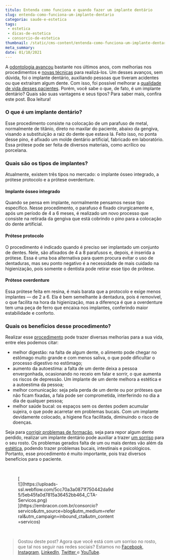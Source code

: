 ```yaml
---
titulo: Entenda como funciona e quando fazer um implante dentário
slug: entenda-como-funciona-um-implante-dentario
categoria: saude-e-estetica
tags:
 - estetica
 - dicas-de-estetica
 - consorcio-de-estetica
thumbnail: /static/cms-content/entenda-como-funciona-um-implante-dentario.jpeg
meta_summary: 
date: 01/10/2021
---
```

A [odontologia avançou](https://www.embracon.com.br/blog/como-funciona-o-clareamento-dos-dentes) bastante nos últimos anos, com melhorias nos procedimentos e [novas técnicas](https://www.embracon.com.br/blog/dentes-manchados-conheca-as-principais-causas-e-como-tratar) para realizá-los. Um desses avanços, sem dúvida, foi o implante dentário, auxiliando pessoas que tiveram acidentes ou que extraíram algum dente. Com isso, foi possível melhorar a [qualidade de vida desses pacientes](https://www.embracon.com.br/blog/qual-e-a-real-importancia-de-um-sorriso-bonito). Porém, você sabe o que, de fato, é um implante dentário? Quais são suas vantagens e seus tipos? Para saber mais, confira este post. Boa leitura!

### O que é um implante dentário?

Esse procedimento consiste na colocação de um parafuso de metal, normalmente de titânio, direto no maxilar do paciente, abaixo da gengiva, visando a substituição a raiz do dente que estava lá. Feito isso, no ponta desse pino, é afixado um molde dentário artificial, fabricado em laboratório. Essa prótese pode ser feita de diversos materiais, como acrílico ou porcelana.

### Quais são os tipos de implantes?

Atualmente, existem três tipos no mercado: o implante ósseo integrado, a prótese protocolo e a prótese overdenture.

#### Implante ósseo integrado

Quando se pensa em implante, normalmente pensamos nesse tipo específico. Nesse procedimento, o parafuso é fixado cirurgicamente e, após um período de 4 a 6 meses, é realizado um novo processo que consiste na retirada da gengiva que está cobrindo o pino para a colocação do dente artificial.

#### Prótese protocolo

O procedimento é indicado quando é preciso ser implantado um conjunto de dentes. Nele, são afixados de 4 a 8 parafusos e, depois, é inserida a prótese. Essa é uma boa alternativa para quem procura evitar o uso de dentaduras, mas seu ponto negativo é a necessidade de mais cuidado na higienização, pois somente o dentista pode retirar esse tipo de prótese.

#### Prótese overdenture

Essa prótese feita em resina, é mais barata que a protocolo e exige menos implantes — de 2 a 6. Ela é bem semelhante à dentadura, pois é removível, o que facilita na hora da higienização, mas a diferença é que a overdenture tem uma peça de ferro que encaixa nos implantes, conferindo maior estabilidade e conforto.

### Quais os benefícios desse procedimento?

Realizar esse [procedimento](https://www.embracon.com.br/blog/o-que-e-a-mentoplastia-e-quem-deve-fazer) pode trazer diversas melhorias para a sua vida, entre eles podemos citar:

- melhor digestão: na falta de algum dente, o alimento pode chegar no estômago muito grande e com menos saliva, o que pode dificultar o processo digestivo no estômago;
- aumento da autoestima: a falta de um dente deixa a pessoa envergonhada, ocasionando no receio em falar e sorrir, o que aumenta os riscos de depressão. Um implante de um dente melhora a estética e a autoestima da pessoa;
- melhor comunicação: seja pela perda de um dente ou por próteses que não ficam fixadas, a fala pode ser comprometida, interferindo no dia a dia de qualquer pessoa;
- melhor saúde bucal: os espaços sem os dentes podem acumular sujeira, o que pode acarretar em problemas bucais. Com um implante devidamente colocado, a higiene fica facilitada, diminuindo o risco de doenças.

Seja para [corrigir problemas de formação](https://www.embracon.com.br/blog/entenda-as-vantagens-de-usar-aparelho-nos-dentes), seja para repor algum dente perdido, realizar um implante dentário pode auxiliar a trazer [um sorriso](https://www.embracon.com.br/blog/saiba-como-deixar-seus-dentes-sempre-brancos) para o seu rosto. Os problemas gerados falta de um ou mais dentes vão além da [estética](https://www.embracon.com.br/blog/lentes-de-contato-para-os-dentes-o-que-sao), podendo trazer problemas bucais, intestinais e psicológicos. Portanto, esse procedimento é muito importante, pois traz diversos benefícios para o paciente.

‍

<figure class="w-richtext-figure-type-image w-richtext-align-center" style="max-width:310px">[<div>![](https://uploads-ssl.webflow.com/5cc70a3a0871f750442da9d5/5eb45fa0d7815a36452bb464_CTA-Servicos.png)</div>](https://embracon.com.br/consorcio?servico&utm_source=blog&utm_medium=referral&utm_campaign=inbound_cta&utm_content=servicos)</figure>‍

> Gostou deste post? Agora que você está com um sorriso no rosto, que tal nos seguir nas redes sociais? Estamos no [Facebook](https://www.facebook.com/embracon/), [Instagram](https://www.instagram.com/embraconoficial/), [LinkedIn](https://www.linkedin.com/company/embracon-administradora-de-cons-rcio-ltda./), [Twitter ](https://twitter.com/embracon)e [YouTube](https://www.youtube.com/channel/UCL-Y0mv9zc73Iek48NLUBzQ).
